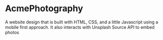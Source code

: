 # AcmePhotography
A website design that is built with HTML, CSS, and a little Javascript using a mobile first approach. It also interacts with Unsplash Source API to embed photos 
